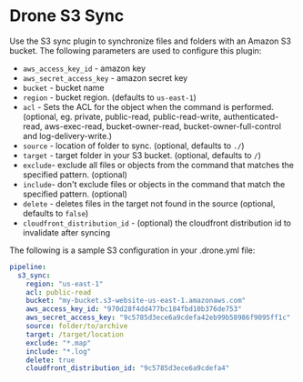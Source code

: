 # Drone S3 Sync

Use the S3 sync plugin to synchronize files and folders with an Amazon S3 bucket. The following parameters are used to configure this plugin:

* `aws_access_key_id` - amazon key
* `aws_secret_access_key` - amazon secret key
* `bucket` - bucket name
* `region` - bucket region. (defaults to `us-east-1`)
* `acl`    - Sets the ACL for the object when the command is performed. (optional, eg. private, public-read, public-read-write, authenticated-read, aws-exec-read, bucket-owner-read, bucket-owner-full-control and log-delivery-write.)
* `source` - location of folder to sync. (optional, defaults to `./`)
* `target` - target folder in your S3 bucket. (optional, defaults to `/`)
* `exclude`- exclude all files or objects from the command that matches the specified pattern. (optional)
* `include`- don't exclude files or objects in the command that match the specified pattern. (optional)
* `delete` - deletes files in the target not found in the source (optional, defaults to `false`)
* `cloudfront_distribution_id` - (optional) the cloudfront distribution id to invalidate after syncing

The following is a sample S3 configuration in your .drone.yml file:

```yaml
pipeline:
  s3_sync:
    region: "us-east-1"
    acl: public-read
    bucket: "my-bucket.s3-website-us-east-1.amazonaws.com"
    aws_access_key_id: "970d28f4dd477bc184fbd10b376de753"
    aws_secret_access_key: "9c5785d3ece6a9cdefa42eb99b58986f9095ff1c"
    source: folder/to/archive
    target: /target/location
    exclude: "*.map"
    include: "*.log"
    delete: true
    cloudfront_distribution_id: "9c5785d3ece6a9cdefa4"
```
